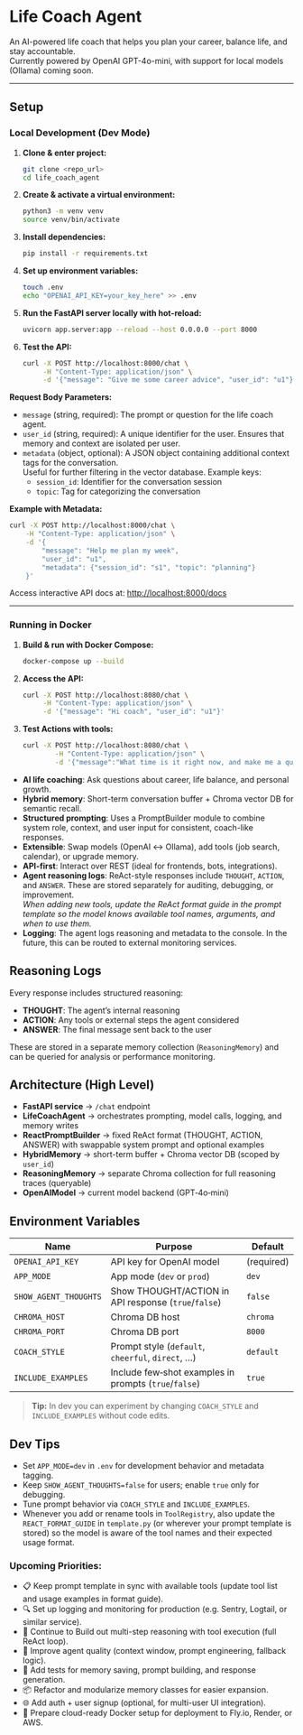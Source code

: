 # Life Coach Agent

An AI-powered life coach that helps you plan your career, balance life, and stay accountable.  
Currently powered by OpenAI GPT-4o-mini, with support for local models (Ollama) coming soon.

---

## Setup

### Local Development (Dev Mode)

1. **Clone & enter project:**
	```bash
	git clone <repo_url>
	cd life_coach_agent
	```

2. **Create & activate a virtual environment:**
	```bash
	python3 -m venv venv
	source venv/bin/activate 
	```

3. **Install dependencies:**
	```bash
	pip install -r requirements.txt
	```

4. **Set up environment variables:**
	```bash
	touch .env
	echo "OPENAI_API_KEY=your_key_here" >> .env
	```

5. **Run the FastAPI server locally with hot-reload:**
	```bash
	uvicorn app.server:app --reload --host 0.0.0.0 --port 8000
	```

6. **Test the API:**
	```bash
	curl -X POST http://localhost:8000/chat \
	     -H "Content-Type: application/json" \
	     -d '{"message": "Give me some career advice", "user_id": "u1"}'
	```

**Request Body Parameters:**

- `message` (string, required): The prompt or question for the life coach agent.
- `user_id` (string, required): A unique identifier for the user. Ensures that memory and context are isolated per user.
- `metadata` (object, optional): A JSON object containing additional context tags for the conversation.  
  Useful for further filtering in the vector database. Example keys:  
  - `session_id`: Identifier for the conversation session  
  - `topic`: Tag for categorizing the conversation

**Example with Metadata:**

```bash
curl -X POST http://localhost:8000/chat \
    -H "Content-Type: application/json" \
    -d '{
        "message": "Help me plan my week",
        "user_id": "u1",
        "metadata": {"session_id": "s1", "topic": "planning"}
    }'
```

Access interactive API docs at: [http://localhost:8000/docs](http://localhost:8000/docs)

---

### Running in Docker

1. **Build & run with Docker Compose:**
	```bash
	docker-compose up --build
	```

2. **Access the API:**
	```bash
	curl -X POST http://localhost:8080/chat \
	     -H "Content-Type: application/json" \
	     -d '{"message": "Hi coach", "user_id": "u1"}'
	```
3. **Test Actions with tools:**
	```bash
	curl -X POST http://localhost:8080/chat \
			-H "Content-Type: application/json" \
			-d '{"message":"What time is it right now, and make me a quick checklist to prep my resume", "user_id":"u1"}'
	```

- **AI life coaching**: Ask questions about career, life balance, and personal growth.
- **Hybrid memory**: Short-term conversation buffer + Chroma vector DB for semantic recall.
- **Structured prompting**: Uses a PromptBuilder module to combine system role, context, and user input for consistent, coach-like responses.
- **Extensible**: Swap models (OpenAI ↔ Ollama), add tools (job search, calendar), or upgrade memory.
- **API-first**: Interact over REST (ideal for frontends, bots, integrations).
- **Agent reasoning logs**: ReAct-style responses include `THOUGHT`, `ACTION`, and `ANSWER`. These are stored separately for auditing, debugging, or improvement.  
  _When adding new tools, update the ReAct format guide in the prompt template so the model knows available tool names, arguments, and when to use them._
- **Logging**: The agent logs reasoning and metadata to the console. In the future, this can be routed to external monitoring services.

## Reasoning Logs

Every response includes structured reasoning:
- **THOUGHT**: The agent’s internal reasoning
- **ACTION**: Any tools or external steps the agent considered
- **ANSWER**: The final message sent back to the user

These are stored in a separate memory collection (`ReasoningMemory`) and can be queried for analysis or performance monitoring.

## Architecture (High Level)

- **FastAPI service** → `/chat` endpoint
- **LifeCoachAgent** → orchestrates prompting, model calls, logging, and memory writes
- **ReactPromptBuilder** → fixed ReAct format (THOUGHT, ACTION, ANSWER) with swappable system prompt and optional examples
- **HybridMemory** → short-term buffer + Chroma vector DB (scoped by `user_id`)
- **ReasoningMemory** → separate Chroma collection for full reasoning traces (queryable)
- **OpenAIModel** → current model backend (GPT‑4o‑mini)

## Environment Variables

| Name                 | Purpose                                                        | Default    |
|----------------------|----------------------------------------------------------------|------------|
| `OPENAI_API_KEY`     | API key for OpenAI model                                       | (required) |
| `APP_MODE`           | App mode (`dev` or `prod`)                                     | `dev`      |
| `SHOW_AGENT_THOUGHTS`| Show THOUGHT/ACTION in API response (`true`/`false`)           | `false`    |
| `CHROMA_HOST`        | Chroma DB host                                                 | `chroma`   |
| `CHROMA_PORT`        | Chroma DB port                                                 | `8000`     |
| `COACH_STYLE`        | Prompt style (`default`, `cheerful`, `direct`, …)              | `default`  |
| `INCLUDE_EXAMPLES`   | Include few‑shot examples in prompts (`true`/`false`)          | `true`     |

> **Tip:** In dev you can experiment by changing `COACH_STYLE` and `INCLUDE_EXAMPLES` without code edits.

## Dev Tips

- Set `APP_MODE=dev` in `.env` for development behavior and metadata tagging.
- Keep `SHOW_AGENT_THOUGHTS=false` for users; enable `true` only for debugging.
- Tune prompt behavior via `COACH_STYLE` and `INCLUDE_EXAMPLES`.
- Whenever you add or rename tools in `ToolRegistry`, also update the `REACT_FORMAT_GUIDE` in `template.py` (or wherever your prompt template is stored) so the model is aware of the tool names and their expected usage format.

### Upcoming Priorities:
- 📋 Keep prompt template in sync with available tools (update tool list and usage examples in format guide).
- 🔍 Set up logging and monitoring for production (e.g. Sentry, Logtail, or similar service).
- 🤖 Continue to Build out multi-step reasoning with tool execution (full ReAct loop).
- 🧠 Improve agent quality (context window, prompt engineering, fallback logic).
- 🧪 Add tests for memory saving, prompt building, and response generation.
- 📦 Refactor and modularize memory classes for easier expansion.
- 🌐 Add auth + user signup (optional, for multi-user UI integration).
- 🚀 Prepare cloud-ready Docker setup for deployment to Fly.io, Render, or AWS.